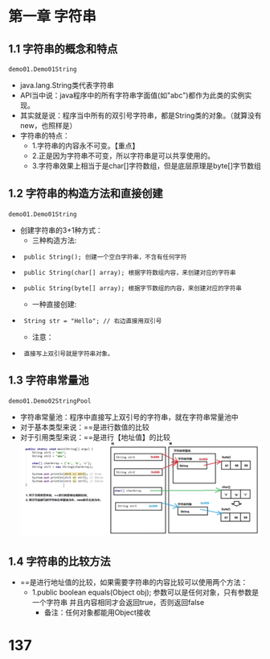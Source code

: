 # 第一章 字符串
## 1.1 字符串的概念和特点
`demo01.Demo01String`
* java.lang.String类代表字符串
* API当中说：java程序中的所有字符串字面值(如"abc")都作为此类的实例实现。
* 其实就是说：程序当中所有的双引号字符串，都是String类的对象。（就算没有new，也照样是）
* 字符串的特点：
    *  1.字符串的内容永不可变。【重点】
    *  2.正是因为字符串不可变，所以字符串是可以共享使用的。
    *  3.字符串效果上相当于是char[]字符数组，但是底层原理是byte[]字节数组
## 1.2 字符串的构造方法和直接创建
`demo01.Demo01String`
* 创建字符串的3+1种方式：
    *  三种构造方法:
 *      public String(); 创建一个空白字符串，不含有任何字符
 *      public String(char[] array); 根据字符数组内容，来创建对应的字符串
 *      public String(byte[] array); 根据字节数组的内容，来创建对应的字符串
    *  一种直接创建:
 *      String str = "Hello"; // 右边直接用双引号
    *  注意：
 *      直接写上双引号就是字符串对象。
## 1.3 字符串常量池
`demo01.Demo02StringPool`
* 字符串常量池：程序中直接写上双引号的字符串，就在字符串常量池中
* 对于基本类型来说：==是进行数值的比较
* 对于引用类型来说：==是进行【地址值】的比较
![alt](images/8-1-3.png)
## 1.4 字符串的比较方法
- ==是进行地址值的比较，如果需要字符串的内容比较可以使用两个方法：
    + 1.public boolean equals(Object obj); 参数可以是任何对象，只有参数是一个字符串
    并且内容相同才会返回true，否则返回false
        * 备注：任何对象都能用Object接收
 # 137